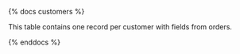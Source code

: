 {% docs customers %}

This table contains one record per customer with fields from orders.

{% enddocs %}
